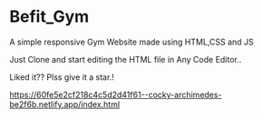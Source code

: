 # Befit_Gym
A simple responsive Gym Website made using HTML,CSS and JS

Just Clone and start editing the HTML file in Any Code Editor..

Liked it?? Plss give it a star.!

https://60fe5e2cf218c4c5d2d41f61--cocky-archimedes-be2f6b.netlify.app/index.html

